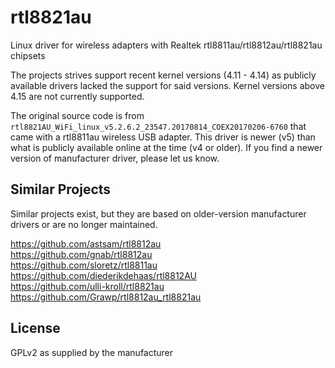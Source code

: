 # rtl8821au
Linux driver for wireless adapters with Realtek rtl8811au/rtl8812au/rtl8821au chipsets

The projects strives support recent kernel versions (4.11 - 4.14) as publicly available drivers
lacked the support for said versions. Kernel versions above 4.15 are not currently supported.

The original source code is from `rtl8821AU_WiFi_linux_v5.2.6.2_23547.20170814_COEX20170206-6760`
that came with a rtl8811au wireless USB adapter.  This driver is newer (v5) than what is publicly
available online at the time (v4 or older).  If you find a newer version of manufacturer driver, please
let us know.

## Similar Projects 
Similar projects exist, but they are based on older-version manufacturer drivers or are no longer maintained.

https://github.com/astsam/rtl8812au \
https://github.com/gnab/rtl8812au \
https://github.com/sloretz/rtl8811au \
https://github.com/diederikdehaas/rtl8812AU \
https://github.com/ulli-kroll/rtl8821au \
https://github.com/Grawp/rtl8812au_rtl8821au


## License
GPLv2 as supplied by the manufacturer
